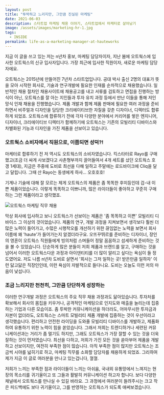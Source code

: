 ```yaml
---
layout: post
title: "투박하고 느리지만, 그만큼 진실된 마케팅"
date: 2021-06-03
description: 스타트업 마케팅 채용 이야기, 스타트업에서 마케터로 살아남기
image: /assets/images/marketing-hr-1.jpg
tags: 
  - INSIDE
permalink: life-as-a-marketing-manager-at-hauteworks
---
```


지금 이 글을 쓰고 있는 저는 n년차 홍보, 마케팅 담당자이자, 지난 봄에 오트웍스에 입사한 오트웍스의 신규 입사자입니다. 가장 최근에 입사한 직원이자, 새로운 마케팅 담당자에요.

오트웍스는 2015년에 만들어진 7년차 스타트업입니다. 공대 박사 출신 2명의 대표가 뜻을 모아 시작한 회사로, 기술과 연구개발에 필요한 인재를 순차적으로 채용했습니다. 일반적인 채용 절차인 채용사이트에 채용공고를 내고 서류를 검토하고 면접을 진행하는 방식이 아닌, 오트웍스를 잘 아는 지인들과 투자 유치 과정 등에서 만난 이들을 통해 저인망식 인재 채용을 진행했습니다. 제품 개발과 함께 제품 판매에 필요한 여러 과정을 준비하면서 비주얼과 디자인을 담당한 크리에이티브한 자질을 갖춘 디자이너, 디렉터도 합류하게 되었죠. 오트웍스에 합류하기 전에 각자 다양한 분야에서 커리어를 쌓은 엔지니어, 디자이너, 크리에이티브 디렉터가 함께하기에 오트웍스는 기존의 모빌리티 디바이스와 차별화된 기능과 디자인을 가진 제품을 선보이고 있습니다.

### 오트웍스 소비자에서 직원으로, 이쯤되면 성덕?!
마케터로 합류하기 전 저 역시도 오트웍스의 소비자였습니다. 킥스타터로 Rayo를 구매했고(조금 더 싸게 사보겠다고 사촌형부까지 끌어들여서 4개 세트를 샀던 오트웍스 호갱 1세대), 지금은 주중에 도비로 최선을 다해 일하고 주말에는 로드바이크에 Cliq을 달고 달립니다. 그때 산 Rayo는 동생에게 하사... 오호호호!

기계나 기술에 대해 잘 모르는 제게 오트웍스의 제품은 좀 똑똑한 후미등인데 겁-내 이쁜 제품이었습니다. 이렇게 똑똑하고 이쁘니까, 많은 라이더들이 좋아하고 꾸준히 구매하는 그런 제품이라고 생각했죠.

![오트웍스 마케팅 직무 채용](/assets/images/marketing-hr-2.jpg)

막상 회사에 입사하고 보니 오트웍스가 선보이는 제품은 '좀 똑똑하고 이쁜' 모빌리티 디바이스 그 이상의 것이었습니다. 제품의 연구, 개발 과정을 지켜보면서 생각보다 훨씬 더 많은 노력이 들어가고, 수많은 시행착오를 개선하기 위한 끊임없는 노력을 보면서 회사 이름에 왜 'haute'가 들어가는지 알겠더라구요. 오뜨꾸뛰르를 준비하는 디자이너, 장인의 영혼이 오트웍스 직원들에게 빙의처럼 스며들어 정말 꼼꼼하고 섬세하게 준비하는 것을 볼 수 있었습니다. 단순하게 많은 분들이 저희 제품과 브랜드를 알고, 구매하는 것을 넘어서 이러한 오트웍스다운 과정과 아이덴티티를 더 많이 알리고 싶다는 욕심이 들 정도였어요. 저도 나름 n년차 도비로 살면서 '회사는 그저 일하는 곳! 받은만큼 일하자' 이런 닳고닳은 직장인인데, 이런 욕심이 자발적으로 들다니요. 도비는 오늘도 이런 저의 마음이 낯섭니다.

### 조금 느리지만 천천히, 그만큼 단단하게 성장하는
이러한 연구개발 과정은 오트웍스의 주요 직무 채용 과정과도 닮아있습니다. 투자처를 확보해서 회사의 몸집을 키우거나, 공격적인 마케팅으로 인지도와 매출을 늘리는데 집중하는 기업과 다른 모습이죠. 좀 투박한 커뮤니케이션을 하더라도, 어마무시한 투자금과 자본이 없더라도, 오트웍스는 스마트 모빌리티 제품 개발에 집중하는 것이 우선이라고 생각했습니다. 편리하고 안전한 라이딩을 도와줄 모빌리티 디바이스를 개발하고, 제품화하여 유통하기 위한 노력이 힘을 쏟았습니다. 그래서 저희는 트렌디하거나 세련된 커뮤니케이션과는 거리가 좀 멀기도 하지만, 그래도 오트웍스가 가장 잘할 수 있는 것을 더욱 잘하는 것이 먼저였습니다. 최선을 다하고, 저희가 가진 모든 것을 쏟아부어 제품을 개발하고 선보이지만, 여전히 부족한 점이 많습니다. 아직 부족한 점이 많지만 오트웍스는 조금씩 시야를 넓히기로 하고, 마케팅 직무를 소화할 담당자를 채용하게 되었죠. 그리하여 제가 지금 이 글로 여러분을 만나고 있는겁니다, 껄껄.

저희가 느끼는 부족한 점과 라이더들이 느끼는 아쉬움, 국내외 유통망에서 느껴지는 현장의 목소리를 귀기울이고 또 그들과 활발히 커뮤니케이션 하고자 합니다. 보다 다양한 채널에서 오트웍스를 만나실 수 있길 바라요. 그 과정에서 여러분이 들려주시는 크고 작은 피드백에도 보다 귀기울이고, 그를 반영하는 오트웍스가 되도록 애써보겠습니다.

